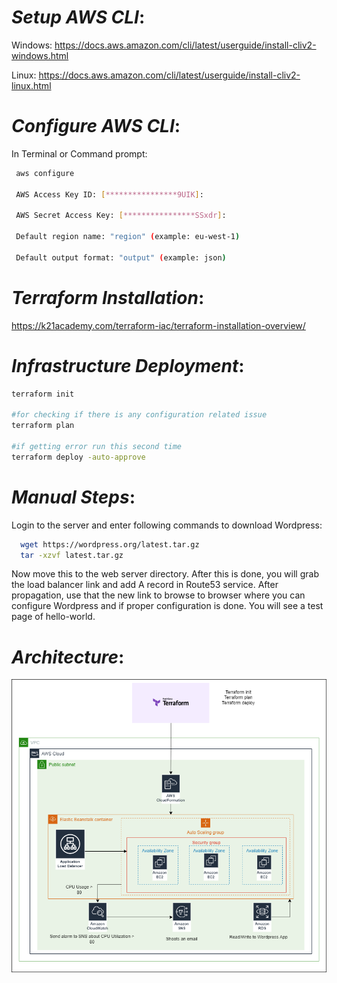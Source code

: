 # _**Setup AWS CLI**_:

Windows:
https://docs.aws.amazon.com/cli/latest/userguide/install-cliv2-windows.html

Linux:
https://docs.aws.amazon.com/cli/latest/userguide/install-cliv2-linux.html


# _**Configure AWS CLI**_:

In Terminal or Command prompt:


```bash
 aws configure
 
 AWS Access Key ID: [****************9UIK]:
 
 AWS Secret Access Key: [****************SSxdr]:
 
 Default region name: "region" (example: eu-west-1)
 
 Default output format: "output" (example: json)
```


# _**Terraform Installation**_:

https://k21academy.com/terraform-iac/terraform-installation-overview/


# _**Infrastructure Deployment**_:

```bash
terraform init

#for checking if there is any configuration related issue
terraform plan 

#if getting error run this second time
terraform deploy -auto-approve 
```


# _**Manual Steps**_:

Login to the server and enter following commands to download Wordpress:

```bash
  wget https://wordpress.org/latest.tar.gz
  tar -xzvf latest.tar.gz
```

Now move this to the web server directory. After this is done, you will grab the load balancer link and add A record in Route53 service. After propagation, use that the new link to browse to browser where you can configure Wordpress and if proper configuration is done. You will see a test page of hello-world.

# _**Architecture**_:

![App Screenshot](https://raw.githubusercontent.com/yaseenzafar/Terraform-AWS-Beanstalk/main/Terraform%20and%20AWS%20Beanstalk%20architecture.png)

